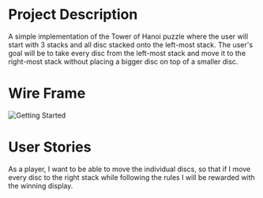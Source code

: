 # Project Description
A simple implementation of the Tower of Hanoi puzzle where the user will start with 3 stacks and all disc stacked onto the left-most stack. The user's goal will be to take every disc from the left-most stack and move it to the right-most stack without placing a bigger disc on top of a smaller disc.

# Wire Frame
![Getting Started](./Tower-of-Hanoi-Wireframe.png)

# User Stories
As a player, I want to be able to move the individual discs, so that if I move every disc to the right stack while following the rules I will be rewarded with the winning display.